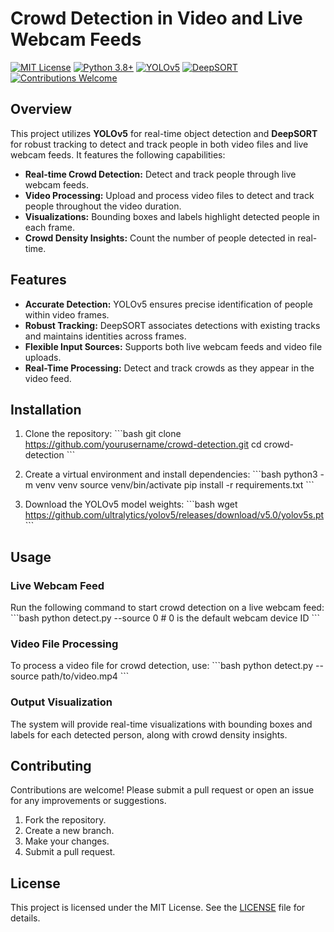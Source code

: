 
# Crowd Detection in Video and Live Webcam Feeds

[![MIT License](https://img.shields.io/badge/License-MIT-blue.svg)](https://opensource.org/licenses/MIT)
[![Python 3.8+](https://img.shields.io/badge/Python-3.8+-blue.svg)](https://www.python.org/downloads/release/python-380/)
[![YOLOv5](https://img.shields.io/badge/YOLOv5-v5.0-blue)](https://github.com/ultralytics/yolov5)
[![DeepSORT](https://img.shields.io/badge/DeepSORT-robust%20tracking-brightgreen)](https://github.com/nwojke/deep_sort)
[![Contributions Welcome](https://img.shields.io/badge/Contributions-Welcome-brightgreen.svg)](CONTRIBUTING.md)

## Overview

This project utilizes **YOLOv5** for real-time object detection and **DeepSORT** for robust tracking to detect and track people in both video files and live webcam feeds. It features the following capabilities:

- **Real-time Crowd Detection:** Detect and track people through live webcam feeds.
- **Video Processing:** Upload and process video files to detect and track people throughout the video duration.
- **Visualizations:** Bounding boxes and labels highlight detected people in each frame.
- **Crowd Density Insights:** Count the number of people detected in real-time.

## Features

- **Accurate Detection:** YOLOv5 ensures precise identification of people within video frames.
- **Robust Tracking:** DeepSORT associates detections with existing tracks and maintains identities across frames.
- **Flexible Input Sources:** Supports both live webcam feeds and video file uploads.
- **Real-Time Processing:** Detect and track crowds as they appear in the video feed.

## Installation

1. Clone the repository:
   \`\`\`bash
   git clone https://github.com/yourusername/crowd-detection.git
   cd crowd-detection
   \`\`\`

2. Create a virtual environment and install dependencies:
   \`\`\`bash
   python3 -m venv venv
   source venv/bin/activate
   pip install -r requirements.txt
   \`\`\`

3. Download the YOLOv5 model weights:
   \`\`\`bash
   wget https://github.com/ultralytics/yolov5/releases/download/v5.0/yolov5s.pt
   \`\`\`

## Usage

### Live Webcam Feed

Run the following command to start crowd detection on a live webcam feed:
\`\`\`bash
python detect.py --source 0  # 0 is the default webcam device ID
\`\`\`

### Video File Processing

To process a video file for crowd detection, use:
\`\`\`bash
python detect.py --source path/to/video.mp4
\`\`\`

### Output Visualization

The system will provide real-time visualizations with bounding boxes and labels for each detected person, along with crowd density insights.

## Contributing

Contributions are welcome! Please submit a pull request or open an issue for any improvements or suggestions.

1. Fork the repository.
2. Create a new branch.
3. Make your changes.
4. Submit a pull request.

## License

This project is licensed under the MIT License. See the [LICENSE](LICENSE) file for details.
